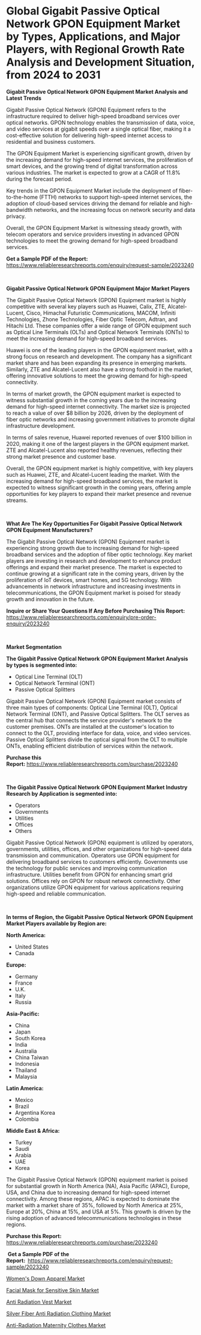 <p><h1>Global Gigabit Passive Optical Network GPON Equipment Market by Types, Applications, and Major Players, with Regional Growth Rate Analysis and Development Situation, from 2024 to 2031</h1></p><p><strong>Gigabit Passive Optical Network GPON Equipment Market Analysis and Latest Trends</strong></p>
<p><p>Gigabit Passive Optical Network (GPON) Equipment refers to the infrastructure required to deliver high-speed broadband services over optical networks. GPON technology enables the transmission of data, voice, and video services at gigabit speeds over a single optical fiber, making it a cost-effective solution for delivering high-speed internet access to residential and business customers.</p><p>The GPON Equipment Market is experiencing significant growth, driven by the increasing demand for high-speed internet services, the proliferation of smart devices, and the growing trend of digital transformation across various industries. The market is expected to grow at a CAGR of 11.8% during the forecast period.</p><p>Key trends in the GPON Equipment Market include the deployment of fiber-to-the-home (FTTH) networks to support high-speed internet services, the adoption of cloud-based services driving the demand for reliable and high-bandwidth networks, and the increasing focus on network security and data privacy.</p><p>Overall, the GPON Equipment Market is witnessing steady growth, with telecom operators and service providers investing in advanced GPON technologies to meet the growing demand for high-speed broadband services.</p></p>
<p><strong>Get a Sample PDF of the Report:&nbsp;</strong> <a href="https://www.reliableresearchreports.com/enquiry/request-sample/2023240">https://www.reliableresearchreports.com/enquiry/request-sample/2023240</a></p>
<p>&nbsp;</p>
<p><strong>Gigabit Passive Optical Network GPON Equipment Major Market Players</strong></p>
<p><p>The Gigabit Passive Optical Network (GPON) Equipment market is highly competitive with several key players such as Huawei, Calix, ZTE, Alcatel-Lucent, Cisco, Himachal Futuristic Communications, MACOM, Infiniti Technologies, Zhone Technologies, Fiber Optic Telecom, Adtran, and Hitachi Ltd. These companies offer a wide range of GPON equipment such as Optical Line Terminals (OLTs) and Optical Network Terminals (ONTs) to meet the increasing demand for high-speed broadband services.</p><p>Huawei is one of the leading players in the GPON equipment market, with a strong focus on research and development. The company has a significant market share and has been expanding its presence in emerging markets. Similarly, ZTE and Alcatel-Lucent also have a strong foothold in the market, offering innovative solutions to meet the growing demand for high-speed connectivity.</p><p>In terms of market growth, the GPON equipment market is expected to witness substantial growth in the coming years due to the increasing demand for high-speed internet connectivity. The market size is projected to reach a value of over $8 billion by 2026, driven by the deployment of fiber optic networks and increasing government initiatives to promote digital infrastructure development.</p><p>In terms of sales revenue, Huawei reported revenues of over $100 billion in 2020, making it one of the largest players in the GPON equipment market. ZTE and Alcatel-Lucent also reported healthy revenues, reflecting their strong market presence and customer base.</p><p>Overall, the GPON equipment market is highly competitive, with key players such as Huawei, ZTE, and Alcatel-Lucent leading the market. With the increasing demand for high-speed broadband services, the market is expected to witness significant growth in the coming years, offering ample opportunities for key players to expand their market presence and revenue streams.</p></p>
<p>&nbsp;</p>
<p><strong>What Are The Key Opportunities For Gigabit Passive Optical Network GPON Equipment Manufacturers?</strong></p>
<p><p>The Gigabit Passive Optical Network (GPON) Equipment market is experiencing strong growth due to increasing demand for high-speed broadband services and the adoption of fiber optic technology. Key market players are investing in research and development to enhance product offerings and expand their market presence. The market is expected to continue growing at a significant rate in the coming years, driven by the proliferation of IoT devices, smart homes, and 5G technology. With advancements in network infrastructure and increasing investments in telecommunications, the GPON Equipment market is poised for steady growth and innovation in the future.</p></p>
<p><strong>Inquire or Share Your Questions If Any Before Purchasing This Report:</strong> <a href="https://www.reliableresearchreports.com/enquiry/pre-order-enquiry/2023240">https://www.reliableresearchreports.com/enquiry/pre-order-enquiry/2023240</a></p>
<p>&nbsp;</p>
<p><strong>Market Segmentation</strong></p>
<p><strong>The Gigabit Passive Optical Network GPON Equipment Market Analysis by types is segmented into:</strong></p>
<p><ul><li>Optical Line Terminal (OLT)</li><li>Optical Network Terminal (ONT)</li><li>Passive Optical Splitters</li></ul></p>
<p><p>Gigabit Passive Optical Network (GPON) Equipment market consists of three main types of components: Optical Line Terminal (OLT), Optical Network Terminal (ONT), and Passive Optical Splitters. The OLT serves as the central hub that connects the service provider's network to the customer premises. ONTs are installed at the customer's location to connect to the OLT, providing interface for data, voice, and video services. Passive Optical Splitters divide the optical signal from the OLT to multiple ONTs, enabling efficient distribution of services within the network.</p></p>
<p><strong>Purchase this Report:&nbsp;</strong><a href="https://www.reliableresearchreports.com/purchase/2023240">https://www.reliableresearchreports.com/purchase/2023240</a></p>
<p>&nbsp;</p>
<p><strong>The Gigabit Passive Optical Network GPON Equipment Market Industry Research by Application is segmented into:</strong></p>
<p><ul><li>Operators</li><li>Governments</li><li>Utilities</li><li>Offices</li><li>Others</li></ul></p>
<p><p>Gigabit Passive Optical Network (GPON) equipment is utilized by operators, governments, utilities, offices, and other organizations for high-speed data transmission and communication. Operators use GPON equipment for delivering broadband services to customers efficiently. Governments use the technology for public services and improving communication infrastructure. Utilities benefit from GPON for enhancing smart grid solutions. Offices rely on GPON for robust network connectivity. Other organizations utilize GPON equipment for various applications requiring high-speed and reliable communication.</p></p>
<p>&nbsp;</p>
<p><strong>In terms of Region, the Gigabit Passive Optical Network GPON Equipment Market Players available by Region are:</strong></p>
<p>
    <p> <strong> North America: </strong>
        <ul>
            <li>United States</li>
            <li>Canada</li>
        </ul>
        </p> 
    <p> <strong> Europe: </strong>
        <ul>
            <li>Germany</li>
            <li>France</li>
            <li>U.K.</li>
            <li>Italy</li>
            <li>Russia</li>
        </ul>
        </p> 
    <p> <strong> Asia-Pacific: </strong>
        <ul>
            <li>China</li>
            <li>Japan</li>
            <li>South Korea</li>
            <li>India</li>
            <li>Australia</li>
            <li>China Taiwan</li>
            <li>Indonesia</li>
            <li>Thailand</li>
            <li>Malaysia</li>
        </ul>
        </p> 
    <p> <strong> Latin America: </strong>
        <ul>
            <li>Mexico</li>
            <li>Brazil</li>
            <li>Argentina Korea</li>
            <li>Colombia</li>
        </ul>
        </p> 
    <p> <strong> Middle East & Africa: </strong>
        <ul>
            <li>Turkey</li>
            <li>Saudi</li>
            <li>Arabia</li>
            <li>UAE</li>
            <li>Korea</li>
        </ul>
    </p>
    </p>
<p><p>The Gigabit Passive Optical Network (GPON) equipment market is poised for substantial growth in North America (NA), Asia Pacific (APAC), Europe, USA, and China due to increasing demand for high-speed internet connectivity. Among these regions, APAC is expected to dominate the market with a market share of 35%, followed by North America at 25%, Europe at 20%, China at 15%, and USA at 5%. This growth is driven by the rising adoption of advanced telecommunications technologies in these regions.</p></p>
<p><strong>Purchase this Report: </strong><a href="https://www.reliableresearchreports.com/purchase/2023240">https://www.reliableresearchreports.com/purchase/2023240</a></p>
<p>&nbsp;<strong>Get a Sample PDF of the Report:&nbsp;&nbsp;</strong><a href="https://www.reliableresearchreports.com/enquiry/request-sample/2023240">https://www.reliableresearchreports.com/enquiry/request-sample/2023240</a></p>
<p><strong></strong></p>
<p><p><a href="https://view.publitas.com/reportprime-1/womens-down-apparel-market-size-focuses-on-market-dynamics-in-depth-analysis-and-future-projections-of-its-market-forecasted-for-period-from-2024-to-2031/">Women's Down Apparel Market</a></p><p><a href="https://view.publitas.com/reportprime-1/decoding-the-facial-mask-for-sensitive-skin-market-a-deep-dive-into-the-latest-market-trends-market-segmentation-and-competitive-analysis/">Facial Mask for Sensitive Skin Market</a></p><p><a href="https://silk-columnist-571.notion.site/Anti-Radiation-Vest-Market-Size-Furnishes-Valuable-Information-Encompassing-Market-Share-Market-Tre-e06bd423c95742ec9ac283b40b9eb5c7">Anti Radiation Vest Market</a></p><p><a href="https://silk-columnist-571.notion.site/Silver-Fiber-Anti-Radiation-Clothing-Market-Research-Report-Provides-Critical-Insights-that-can-help-bc2124878ca74e7d8bea4d9928ba7ae2">Silver Fiber Anti Radiation Clothing Market</a></p><p><a href="https://cat-emmental-94b.notion.site/Anti-Radiation-Maternity-Clothes-Market-Size-Growth-and-Forecast-from-2024-2031-39182447905d4f678a1b979cb3247a63">Anti-Radiation Maternity Clothes Market</a></p></p>